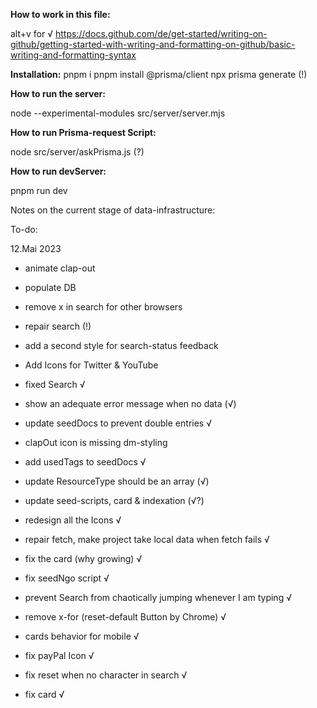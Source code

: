 **How to work in this file:**

alt+v for √
https://docs.github.com/de/get-started/writing-on-github/getting-started-with-writing-and-formatting-on-github/basic-writing-and-formatting-syntax

**Installation:**
pnpm i
pnpm install @prisma/client
npx prisma generate (!)

**How to run the server:**

node --experimental-modules src/server/server.mjs

**How to run Prisma-request Script:**

node src/server/askPrisma.js (?)

**How to run devServer:**

pnpm run dev


Notes on the current stage of data-infrastructure:


To-do:

12.Mai 2023
- animate clap-out
- populate DB
- remove x in search for other browsers
- repair search (!)
- add a second style for search-status feedback
- Add Icons for Twitter & YouTube
- fixed Search √
- show an adequate error message when no data (√)
- update seedDocs to prevent double entries √
- clapOut icon is missing dm-styling

- add usedTags to seedDocs √
- update ResourceType should be an array (√)
- update seed-scripts, card & indexation (√?)

- redesign all the Icons √
- repair fetch, make project take local data when fetch fails √
- fix the card (why growing) √
- fix seedNgo script √
- prevent Search from chaotically jumping whenever I am typing √
- remove x-for (reset-default Button by Chrome) √
- cards behavior for mobile √
- fix payPal Icon √
- fix reset when no character in search √
- fix card √
